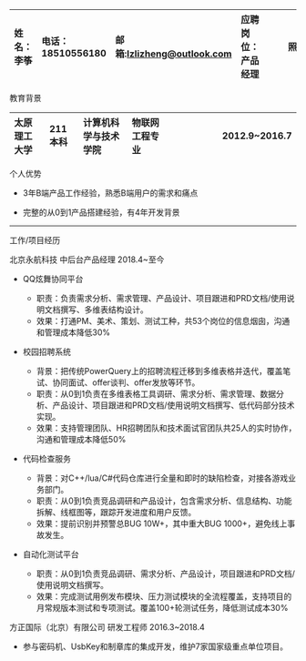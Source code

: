 <!-- <img src="https://raw.githubusercontent.com/lzlizheng/lzlizheng/main/%E5%9B%BE%E6%A0%87/02_%E5%A7%93%E5%90%8D-%E7%B4%AB.png" alt="姓名" width="12" height="12"/> 李筝 -->
| 姓名：李筝 | 电话：18510556180 | 邮箱:lzlizheng@outlook.com | 应聘岗位：产品经理| <div style="width: 50pt"> 照片 </div> |
|:---|:---|:---|:---|---:|

教育背景

|太原理工大学| 211本科 | 计算机科学与技术学院 | 物联网工程专业 | <div style="width: 160pt"> 2012.9~2016.7 </div> |
|:---|:---|:---|:---|---:|

个人优势

- 3年B端产品工作经验，熟悉B端用户的需求和痛点

- 完整的从0到1产品搭建经验，有4年开发背景

---

工作/项目经历

北京永航科技 中后台产品经理    2018.4~至今

- QQ炫舞协同平台
    - 职责：负责需求分析、需求管理、产品设计、项目跟进和PRD文档/使用说明文档撰写、多维表结构设计。
    - 效果：打通PM、美术、策划、测试工种，共53个岗位的信息烟囱，沟通和管理成本降低30%

- 校园招聘系统
    - 背景：把传统PowerQuery上的招聘流程迁移到多维表格并迭代，覆盖笔试、协同面试、offer谈判、offer发放等环节。
    - 职责：从0到1负责在多维表格工具调研、需求分析、需求管理、数据分析、产品设计、项目跟进和PRD文档/使用说明文档撰写、低代码部分技术实现。
    - 效果：支持管理团队、HR招聘团队和技术面试官团队共25人的实时协作，沟通和管理成本降低50%

- 代码检查服务
    - 背景：对C++/lua/C#代码仓库进行全量和即时的缺陷检查，对接各游戏业务部门。
    - 职责：从0到1负责竞品调研和产品设计，包含需求分析、信息结构、功能拆解、线框图等，跟踪开发进度和用户反馈。
    - 效果：提前识别并预警总BUG 10W+，其中重大BUG 1000+，避免线上事故发生。

- 自动化测试平台
    - 职责：从0到1负责竞品调研、需求分析、产品设计，项目跟进和PRD文档/使用说明文档撰写。
    - 效果：完成测试用例发布模块、压力测试模块的全流程覆盖，支持项目的月常规版本测试和专项测试。覆盖100+轮测试任务，降低测试成本30%

方正国际（北京）有限公司    研发工程师    2016.3~2018.4

- 参与密码机、UsbKey和制章库的集成开发，维护7家国家级重点单位项目。
